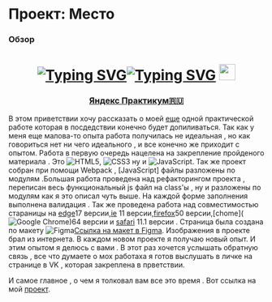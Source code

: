 # Проект: Место

### Обзор

<h1 align="center"><a href="https://git.io/typing-svg"><img src="https://readme-typing-svg.demolab.com?font=Lobster&pause=1000&width=435&lines=%D0%92%D1%81%D0%B5%D0%BC+%D0%BF%D1%80%D0%B8%D0%B2%D0%B5%D1%82%2C%D0%BC%D0%B5%D0%BD%D1%8F+%D0%B7%D0%BE%D0%B2%D1%83%D1%82" alt="Typing SVG" /></a><a href="https://vk.ru/arturchik_a" target="_blank"><a href="https://git.io/typing-svg"><img src="https://readme-typing-svg.demolab.com?font=Lobster&pause=1000&width=435&lines=Arthur" alt="Typing SVG" /></a></a> 
<img src="https://github.com/blackcater/blackcater/raw/main/images/Hi.gif" height="32"/></h1>
<h3 align="center"><a href="https://practicum.yandex.ru/" target="_blank">Яндекс Практикум🇷🇺</a></h3>

В этом приветствии хочу рассказать о моей [еще](https://ar4i23.github.io/russian-travel/index.html) одной практической работе которая в посдедствии конечно будет допиливаться. Так как у меня еще малова-то опыта работа получилась не идеальная , но как говориться нет ни чего идеального , и все конечно же приходит с опытом. Работа в первую очередь нацелена на закрепление пройденого материала . Это ![HTML5](https://img.shields.io/badge/html5-%23E34F26.svg?style=for-the-badge&logo=html5&logoColor=white), ![CSS3](https://img.shields.io/badge/css3-%231572B6.svg?style=for-the-badge&logo=css3&logoColor=white) ну и ![JavaScript](https://img.shields.io/badge/javascript-%23323330.svg?style=for-the-badge&logo=javascript&logoColor=%23F7DF1E). Так же проект собран при помощи Webpack , [JavaScript] файлы разложены по модулям .Большая работа проведена над рефакторингом проекта , переписан весь функциональный js файл на class'ы , ну и разложены по модулям как я это описал чуть выше. На каждой форме заполнения выполнена валидация . Так же проведена работа над совместимостью стараницы на [edge](<![Edge](https://img.shields.io/badge/Edge-0078D7?style=for-the-badge&logo=Microsoft-edge&logoColor=white)>)17 версии,[ie](<![IE](https://img.shields.io/badge/Internet%20Explorer-0076D6?style=for-the-badge&logo=Internet%20Explorer&logoColor=white)>) 11 версии,[firefox](<![Firefox](https://img.shields.io/badge/Firefox-FF7139?style=for-the-badge&logo=Firefox-Browser&logoColor=white)>)50 версии,[chome](![Google Chrome](https://img.shields.io/badge/Google%20Chrome-4285F4?style=for-the-badge&logo=GoogleChrome&logoColor=white))64 версии и [safari](<![Safari](https://img.shields.io/badge/Safari-000000?style=for-the-badge&logo=Safari&logoColor=white)>) 11.1 версии . Страница была создана по макету ![Figma](https://img.shields.io/badge/figma-%23F24E1E.svg?style=for-the-badge&logo=figma&logoColor=white)[Ссылка на макет в Figma](https://www.figma.com/file/2cn9N9jSkmxD84oJik7xL7/JavaScript.-Sprint-4?node-id=0%3A1). Изображения в проекте брал из интернета. В каждом новом проекте я получаю новый опыт. И этим опытом я делюсь с вами . В этот раз хочется услышать обратную связь , все что думаете о мох работаха я готов выслушать в личке на странице в VK , которая закреплена в прветствии.

И самое главное , о чем я толковал вам все это время . Вот ссылка на мой [проект](https://ar4i23.github.io/mesto/).
